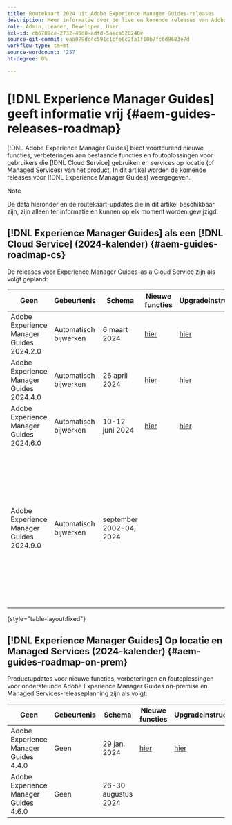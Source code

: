 ```yaml
---
title: Routekaart 2024 uit Adobe Experience Manager Guides-releases
description: Meer informatie over de live en komende releases van Adobe Experience Manager Guides on-prem en Adobe Experience Manager Guides as a Cloud Service
role: Admin, Leader, Developer, User
exl-id: cb6709ce-2732-45d0-adfd-5aeca520240e
source-git-commit: eaa079dc4c591c1cfe6c2fa1f10b7fc6d9683e7d
workflow-type: tm+mt
source-wordcount: '257'
ht-degree: 0%

---
```


# [!DNL Experience Manager Guides] geeft informatie vrij {#aem-guides-releases-roadmap}

[!DNL Adobe Experience Manager Guides] biedt voortdurend nieuwe functies, verbeteringen aan bestaande functies en foutoplossingen voor gebruikers die [!DNL Cloud Service] gebruiken en services op locatie (of Managed Services) van het product. In dit artikel worden de komende releases voor [!DNL Experience Manager Guides] weergegeven.

>[!NOTE]
>
>De data hieronder en de routekaart-updates die in dit artikel beschikbaar zijn, zijn alleen ter informatie en kunnen op elk moment worden gewijzigd.

## [!DNL Experience Manager Guides] als een [!DNL Cloud Service] (2024-kalender) {#aem-guides-roadmap-cs}

De releases voor Experience Manager Guides-as a Cloud Service zijn als volgt gepland:

| Geen | Gebeurtenis | Schema | Nieuwe functies | Upgradeinstructies | Opgeloste problemen | Status |
|---|---|---|---|---|---|---|
| Adobe Experience Manager Guides 2024.2.0 | Automatisch bijwerken | 6 maart 2024 | [ hier ](whats-new-2024-2-0.md) | [ hier ](upgrade-instructions-2024-2-0.md) | [ hier ](fixed-issues-2024-2-0.md) | Bijgewerkt |
| Adobe Experience Manager Guides 2024.4.0 | Automatisch bijwerken | 26 april 2024 | [ hier ](whats-new-2024-04-0.md) | [ hier ](upgrade-instructions-2024-04-0.md) | [ hier ](fixed-issues-2024-04-0.md) | Bijgewerkt |
| Adobe Experience Manager Guides 2024.6.0 | Automatisch bijwerken | 10-12 juni 2024 | [ hier ](whats-new-2024-06-0.md) | [ hier ](upgrade-instructions-2024-06-0.md) | [ hier ](fixed-issues-2024-06-0.md) | Bijgewerkt |
| Adobe Experience Manager Guides 2024.9.0 | Automatisch bijwerken | september 2002-04, 2024 |  |  |  | Voor de beste ervaring verplaatsen we deze release naar de volgende cyclus, zoals we een showstopper hebben vastgesteld. De bijgewerkte releasedatum wordt binnenkort gedeeld. |

{style="table-layout:fixed"}

## [!DNL Experience Manager Guides] Op locatie en Managed Services (2024-kalender) {#aem-guides-roadmap-on-prem}

Productupdates voor nieuwe functies, verbeteringen en foutoplossingen voor ondersteunde Adobe Experience Manager Guides on-premise en Managed Services-releaseplanning zijn als volgt:

| Geen | Gebeurtenis | Schema | Nieuwe functies | Upgradeinstructies | Status |
|---|---|---|---|---|---|
| Adobe Experience Manager Guides 4.4.0 | Geen | 29 jan. 2024 | [ hier ](whats-new-4-4.md) | [ hier ](upgrade-instructions-4-4.md) | Vrijgegeven |
| Adobe Experience Manager Guides 4.6.0 | Geen | 26-30 augustus 2024 |  |  | Doel |
